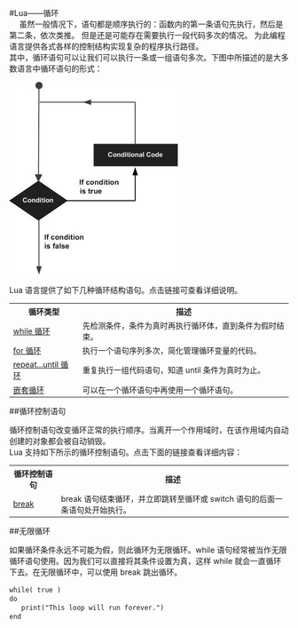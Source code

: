 #Lua——循环  
　
虽然一般情况下，语句都是顺序执行的：函数内的第一条语句先执行，然后是第二条，依次类推。  但是还是可能存在需要执行一段代码多次的情况。
为此编程语言提供各式各样的控制结构实现复杂的程序执行路径。  
其中，循环语句可以让我们可以执行一条或一组语句多次。下图中所描述的是大多数语言中循环语句的形式：  

![](images/loop.jpg)  

Lua 语言提供了如下几种循环结构语句。点击链接可查看详细说明。  
<table>
	<tr>
		<th>循环类型</th>
		<th>描述</th>
	</tr>
	<tr>
		<td><a href="while.md">while 循环</a></td>
		<td>先检测条件，条件为真时再执行循环体，直到条件为假时结束。</td>
	</tr>
	<tr>
		<td><a href="for.md">for 循环</a></td>
		<td>执行一个语句序列多次，简化管理循环变量的代码。</td>
	</tr>
		<tr>
		<td><a href="repeat-until.md">repeat...until 循环</a></td>
		<td>重复执行一组代码语句，知道 until 条件为真时为止。</td>
	</tr>
	<tr>
		<td><a href="nested-loop.md">嵌套循环</a></td>
		<td>可以在一个循环语句中再使用一个循环语句。</td>
	</tr>	
</table>  

##循环控制语句  

循环控制语句改变循环正常的执行顺序。当离开一个作用域时，在该作用域内自动创建的对象都会被自动销毁。  
Lua 支持如下所示的循环控制语句。点击下面的链接查看详细内容：  
<table>
	<tr>
		<th>循环控制语句</th>
		<th>描述</th>
	</tr>
		<tr>
		<td><a href="break.md">break</a></td>
		<td>break 语句结束循环，并立即跳转至循环或 switch 语句的后面一条语句处开始执行。</td>
	</tr>	
</table>

##无限循环  

如果循环条件永远不可能为假，则此循环为无限循环。while 语句经常被当作无限循环语句使用。因为我们可以直接将其条件设置为真，这样 while 就会一直循环下去。在无限循环中，可以使用 break 跳出循环。  

```
while( true )
do
   print("This loop will run forever.")
end
```

